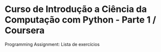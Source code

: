 # Curso de Introdução a Ciência da Computação com Python - Parte 1 / Coursera
 Programming Assignment: Lista de exercícios
